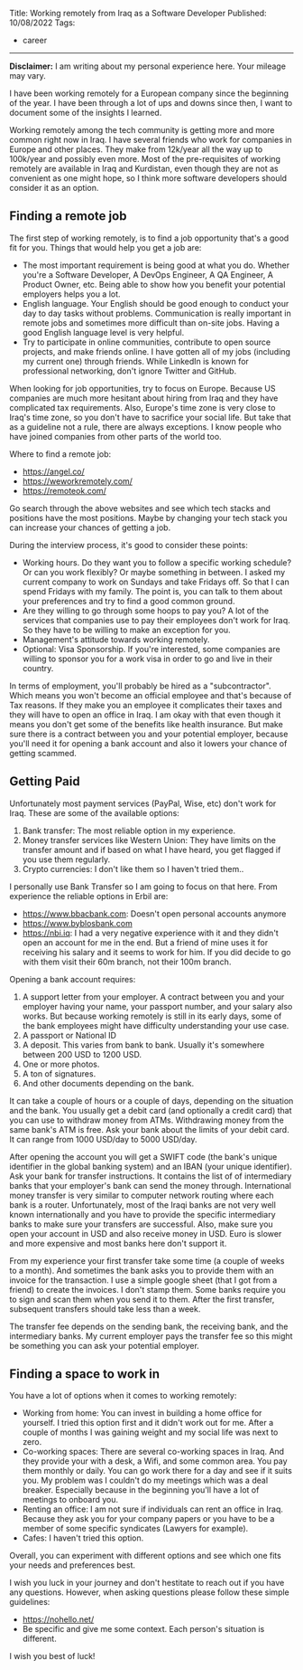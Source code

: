 Title: Working remotely from Iraq as a Software Developer
Published: 10/08/2022
Tags:

 - career
---

**Disclaimer:** I am writing about my personal experience here. Your mileage may vary.

I have been working remotely for a European company since the beginning of the year. I have been through a lot of ups and downs since then, I want to document some of the insights I learned.

Working remotely among the tech community is getting more and more common right now in Iraq. I have several friends who work for companies in Europe and other places. They make from 12k/year all the way up to 100k/year and possibly even more. Most of the pre-requisites of working remotely are available in Iraq and Kurdistan, even though they are not as convenient as one might hope, so I think more software developers should consider it as an option.

## Finding a remote job

The first step of working remotely, is to find a job opportunity that's a good fit for you. Things that would help you get a job are:

- The most important requirement is being good at what you do. Whether you're a Software Developer, A DevOps Engineer, A QA Engineer, A Product Owner, etc. Being able to show how you benefit your potential employers helps you a lot.
- English language. Your English should be good enough to conduct your day to day tasks without problems. Communication is really important in remote jobs and sometimes more difficult than on-site jobs. Having a good English language level is very helpful.
- Try to participate in online communities, contribute to open source projects, and make friends online. I have gotten all of my jobs (including my current one) through friends. While LinkedIn is known for professional networking, don't ignore Twitter and GitHub.

When looking for job opportunities, try to focus on Europe. Because US companies are much more hesitant about hiring from Iraq and they have complicated tax requirements. Also, Europe's time zone is very close to Iraq's time zone, so you don't have to sacrifice your social life. But take that as a guideline not a rule, there are always exceptions. I know people who have joined companies from other parts of the world too.

Where to find a remote job:

- https://angel.co/
- https://weworkremotely.com/
- https://remoteok.com/

Go search through the above websites and see which tech stacks and positions have the most positions. Maybe by changing your tech stack you can increase your chances of getting a job.

During the interview process, it's good to consider these points:

- Working hours. Do they want you to follow a specific working schedule? Or can you work flexibly? Or maybe something in between. I asked my current company to work on Sundays and take Fridays off. So that I can spend Fridays with my family. The point is, you can talk to them about your preferences and try to find a good common ground.
- Are they willing to go through some hoops to pay you? A lot of the services that companies use to pay their employees don't work for Iraq. So they have to be willing to make an exception for you.
- Management's attitude towards working remotely.
- Optional: Visa Sponsorship. If you're interested, some companies are willing to sponsor you for a work visa in order to go and live in their country.

In terms of employment, you'll probably be hired as a "subcontractor". Which means you won't become an official employee and that's because of Tax reasons. If they make you an employee it complicates their taxes and they will have to open an office in Iraq. I am okay with that even though it means you don't get some of the benefits like health insurance. But make sure there is a contract between you and your potential employer, because you'll need it for opening a bank account and also it lowers your chance of getting scammed.

## Getting Paid

Unfortunately most payment services (PayPal, Wise, etc) don't work for Iraq. These are some of the available options:

1. Bank transfer: The most reliable option in my experience.
2. Money transfer services like Western Union: They have limits on the transfer amount and if based on what I have heard, you get flagged if you use them regularly.
2. Crypto currencies: I don't like them so I haven't tried them..

I personally use Bank Transfer so I am going to focus on that here. From experience the reliable options in Erbil are:

- https://www.bbacbank.com: Doesn't open personal accounts anymore
- https://www.byblosbank.com
- https://nbi.iq: I had a very negative experience with it and they didn't open an account for me in the end. But a friend of mine uses it for receiving his salary and it seems to work for him. If you did decide to go with them visit their 60m branch, not their 100m branch.

Opening a bank account requires:

1. A support letter from your employer. A contract between you and your employer having your name, your passport number, and your salary also works. But because working remotely is still in its early days, some of the bank employees might have difficulty understanding your use case.
2. A passport or National ID
3. A deposit. This varies from bank to bank. Usually it's somewhere between 200 USD to 1200 USD.
4. One or more photos.
5. A ton of signatures.
6. And other documents depending on the bank.

It can take a couple of hours or a couple of days, depending on the situation and the bank. You usually get a debit card (and optionally a credit card) that you can use to withdraw money from ATMs. Withdrawing money from the same bank's ATM is free. Ask your bank about the limits of your debit card. It can range from 1000 USD/day to 5000 USD/day.

After opening the account you will get a SWIFT code (the bank's unique identifier in the global banking system) and an IBAN (your unique identifier). Ask your bank for transfer instructions. It contains the list of of intermediary banks that your employer's bank can send the money through. International money transfer is very similar to computer network routing where each bank is a router. Unfortunately, most of the Iraqi banks are not very well known internationally and you have to provide the specific intermediary banks to make sure your transfers are successful. Also, make sure you open your account in USD and also receive money in USD. Euro is slower and more expensive and most banks here don't support it.

From my experience your first transfer take some time (a couple of weeks to a month). And sometimes the bank asks you to provide them with an invoice for the transaction. I use a simple google sheet (that I got from a friend) to create the invoices. I don't stamp them. Some banks require you to sign and scan them when you send it to them. After the first transfer, subsequent transfers should take less than a week.

The transfer fee depends on the sending bank, the receiving bank, and the intermediary banks. My current employer pays the transfer fee so this might be something you can ask your potential employer.

## Finding a space to work in

You have a lot of options when it comes to working remotely:

- Working from home: You can invest in building a home office for yourself. I tried this option first and it didn't work out for me. After a couple of months I was gaining weight and my social life was next to zero.
- Co-working spaces: There are several co-working spaces in Iraq. And they provide your with a desk, a Wifi, and some common area. You pay them monthly or daily. You can go work there for a day and see if it suits you. My problem was I couldn't do my meetings which was a deal breaker. Especially because in the beginning you'll have a lot of meetings to onboard you.
- Renting an office: I am not sure if individuals can rent an office in Iraq. Because they ask you for your company papers or you have to be a member of some specific syndicates (Lawyers for example).
- Cafes: I haven't tried this option.

Overall, you can experiment with different options and see which one fits your needs and preferences best.

I wish you luck in your journey and don't hestitate to reach out if you have any questions. However, when asking questions please follow these simple guidelines:

- https://nohello.net/
- Be specific and give me some context. Each person's situation is different.

I wish you best of luck!